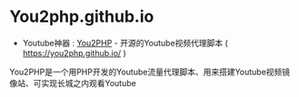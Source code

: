 # You2php.github.io

- Youtube神器 : [You2PHP](https://you2php.github.io/) - 开源的Youtube视频代理脚本 ( https://you2php.github.io/ )

You2PHP是一个用PHP开发的Youtube流量代理脚本、用来搭建Youtube视频镜像站、可实现长城之内观看Youtube
